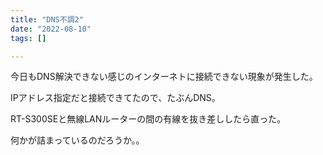 ```yaml
---
title: "DNS不調2"
date: "2022-08-10"
tags: []

---
```


今日もDNS解決できない感じのインターネトに接続できない現象が発生した。

IPアドレス指定だと接続できてたので、たぶんDNS。

RT-S300SEと無線LANルーターの間の有線を抜き差ししたら直った。

何かが詰まっているのだろうか。。
